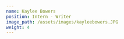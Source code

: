 ```yaml
---
name: Kaylee Bowers
position: Intern - Writer
image_path: /assets/images/kayleebowers.JPG
weight: 4
---
```




